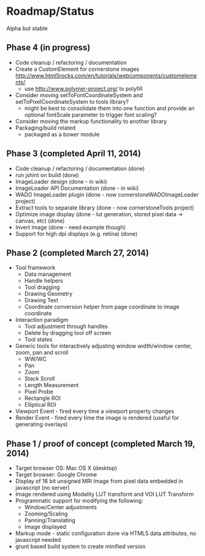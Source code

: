 Roadmap/Status
==============

Alpha but stable

Phase 4 (in progress)
---------------------
 * Code cleanup / refactoring / documentation
 * Create a CustomElement for cornerstone images http://www.html5rocks.com/en/tutorials/webcomponents/customelements/
   * use http://www.polymer-project.org/ to polyfill
 * Consider moving setToFontCoordinateSystem and setToPixelCoordinateSystem to tools library?
   * might be best to consolidate them into one function and provide an optional fontScale
     parameter to trigger font scaling?
 * Consider moving the markup functionality to another library
 * Packaging/build related
     * packaged as a bower module

Phase 3 (completed April 11, 2014)
---------------------
 * Code cleanup / refactoring / documentation (done)
 * run jshint on build (done)
 * ImageLoader design (done - in wiki)
 * ImageLoader API Documentation (done - in wiki)
 * WADO ImageLoader plugin (done - now cornerstoneWADOImageLoader project)
 * Extract tools to separate library (done - now cornerstoneTools project)
 * Optimize image display (done - lut generation, stored pixel data -> canvas, etc) (done)
 * Invert image (done - need example though)
 * Support for high dpi displays (e.g. retina) (done)

Phase 2 (completed March 27, 2014)
------------------
 * Tool framework
   * Data management
   * Handle helpers
   * Tool dragging
   * Drawing Geometry
   * Drawing Text
   * Coordinate conversion helper from page coordinate to image coordinate
 * Interaction paradigm
   * Tool adjustment through handles
   * Delete by dragging tool off screen
   * Tool states
 * Generic tools for interactively adjusting window width/window center, zoom, pan and scroll
   * WW/WC
   * Pan
   * Zoom
   * Stack Scroll
   * Length Measurement
   * Pixel Probe
   * Rectangle ROI
   * Elliptical ROI
 * Viewport Event - fired every time a viewport property changes
 * Render Event - fired every time the image is rendered (useful for generating overlays)

Phase 1 / proof of concept (completed March 19, 2014)
----------------------------------
 * Target browser OS: Mac OS X (desktop)
 * Target browser: Google Chrome
 * Display of 16 bit unsigned MRI Image from pixel data embedded in javascript (no server)
 * Image rendered using Modality LUT transform and VOI LUT Transform
 * Programmatic support for modifying the following:
    * Window/Center adjustments
    * Zooming/Scaling
    * Panning/Translating
    * Image displayed
 * Markup mode - static configuration done via HTML5 data attributes, no javascript needed
 * grunt based build system to create minified version

